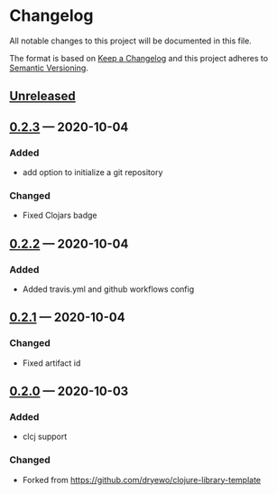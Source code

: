 # Changelog

All notable changes to this project will be documented in this file.

The format is based on [Keep a Changelog](http://keepachangelog.com)
and this project adheres to [Semantic Versioning](http://semver.org/spec/v2.0.0.html).


## [Unreleased]

## [0.2.3] — 2020-10-04
### Added
- add option to initialize a git repository
### Changed
- Fixed Clojars badge

## [0.2.2] — 2020-10-04
### Added
- Added travis.yml and github workflows config

## [0.2.1] — 2020-10-04
### Changed
- Fixed artifact id

## [0.2.0] — 2020-10-03
### Added
- clcj support
### Changed
- Forked from https://github.com/dryewo/clojure-library-template


[0.2.0]: https://github.com/ageneau/cljc-lib-template/compare/0.0.0...0.2.0
[0.2.1]: https://github.com/ageneau/cljc-lib-template/compare/0.2.0...0.2.1
[0.2.2]: https://github.com/ageneau/cljc-lib-template/compare/0.2.1...0.2.2
[0.2.3]: https://github.com/ageneau/cljc-lib-template/compare/0.2.2...0.2.3
[Unreleased]: https://github.com/ageneau/cljc-lib-template/compare/0.2.3...HEAD
